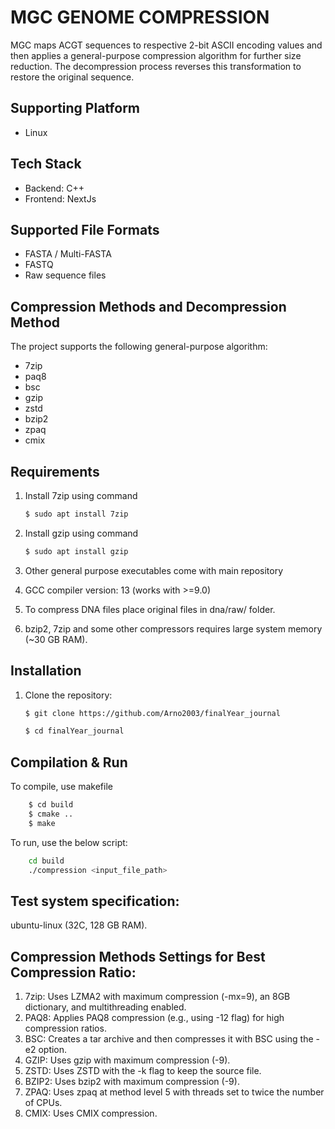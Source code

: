 #  MGC GENOME COMPRESSION
MGC maps ACGT sequences to respective 2-bit ASCII encoding values and then applies a general-purpose compression algorithm for further size reduction. The decompression process reverses this transformation to restore the original sequence.

## Supporting Platform

- Linux

## Tech Stack

- Backend: C++
- Frontend: NextJs


## Supported File Formats

- FASTA / Multi-FASTA
- FASTQ
- Raw sequence files

## Compression Methods and Decompression Method

The project supports the following general-purpose algorithm:

- 7zip
- paq8
- bsc
- gzip
- zstd
- bzip2
- zpaq
- cmix



## Requirements
1. Install 7zip using command
    ```sh
    $ sudo apt install 7zip
    ```
2. Install gzip using command
    ```sh
    $ sudo apt install gzip
    ```
3. Other general purpose executables come with main repository

4. GCC compiler version: 13 (works with >=9.0)

5. To compress DNA files place original files in dna/raw/ folder.

6. bzip2, 7zip and some other compressors requires large system memory (~30 GB RAM).


## Installation

1. Clone the repository:
    ```sh
   $ git clone https://github.com/Arno2003/finalYear_journal

   $ cd finalYear_journal
    ```



## Compilation & Run

To compile, use makefile

```sh
    $ cd build
    $ cmake ..
    $ make
```

To run, use the below script:

```bash
    cd build
    ./compression <input_file_path>
```



    
## Test system specification:

ubuntu-linux (32C, 128 GB RAM). 

## Compression Methods Settings for Best Compression Ratio:
1. 7zip: Uses LZMA2 with maximum compression (-mx=9), an 8GB dictionary, and multithreading enabled.
2. PAQ8: Applies PAQ8 compression (e.g., using -12 flag) for high compression ratios.
3. BSC: Creates a tar archive and then compresses it with BSC using the -e2 option.
4. GZIP: Uses gzip with maximum compression (-9).
5. ZSTD: Uses ZSTD with the -k flag to keep the source file.
6. BZIP2: Uses bzip2 with maximum compression (-9).
7. ZPAQ: Uses zpaq at method level 5 with threads set to twice the number of CPUs.
8. CMIX: Uses CMIX compression.
